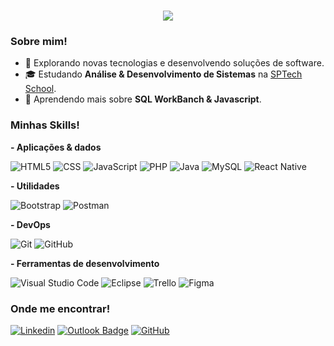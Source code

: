 <h1 align="center"</h1>
    <img src="https://readme-typing-svg.herokuapp.com/?font=Righteous&size=45&center=true&vCenter=true&width=500&height=70&duration=4000&lines=Hello+World!+👋;+I'm+Isaac+Souza!;Software+Developer!" />
</h1>
<h3>Sobre mim!</h3>

- 🤔 Explorando novas tecnologias e desenvolvendo soluções de software.
- 🎓 Estudando **Análise & Desenvolvimento de Sistemas** na <a href="https://www.sptech.school/">SPTech School</a>.
- 🌱 Aprendendo mais sobre **SQL WorkBanch & Javascript**.

<h3>Minhas Skills!</h3>

**- Aplicações & dados**


![HTML5](https://img.shields.io/badge/-HTML5-333333?style=flat&logo=HTML5)
![CSS](https://img.shields.io/badge/-CSS-333333?style=flat&logo=CSS3&logoColor=1572B6)
![JavaScript](https://img.shields.io/badge/-JavaScript-333333?style=flat&logo=javascript)
![PHP](https://img.shields.io/badge/-PHP-333333?style=flat&logo=php)
![Java](https://img.shields.io/badge/-Java-333333?style=flat&logo=java&logoColor=007396)
![MySQL](https://img.shields.io/badge/-MySQL-333333?style=flat&logo=mysql)
![React Native](https://img.shields.io/badge/-React%20Native-333333?style=flat&logo=react)


**- Utilidades**

![Bootstrap](https://img.shields.io/badge/-Bootstrap-333333?style=flat&logo=bootstrap)
![Postman](https://img.shields.io/badge/-Postman-333333?style=flat&logo=postman)

**- DevOps**

![Git](https://img.shields.io/badge/-Git-333333?style=flat&logo=git)
![GitHub](https://img.shields.io/badge/-GitHub-333333?style=flat&logo=github)

**- Ferramentas de desenvolvimento**

![Visual Studio Code](https://img.shields.io/badge/-Visual%20Studio%20Code-333333?style=flat&logo=visual-studio-code&logoColor=007ACC)
![Eclipse](https://img.shields.io/badge/-Eclipse-333333?style=flat&logo=eclipse-ide&logoColor=2C2255)
![Trello](https://img.shields.io/badge/-Trello-333333?style=flat&logo=trello&logoColor=007ACC)
![Figma](https://img.shields.io/badge/-Figma-333333?style=flat&logo=figma&logoColor=007ACC)

<h3>Onde me encontrar!</h3>

[![Linkedin](https://img.shields.io/badge/-IsaacSSJunior-blue?style=flat-square&logo=Linkedin&logoColor=white&link=linkedin.com/in/isaac-s-s-4a166b268)](linkedin.com/in/isaac-s-s-4a166b268)
[![Outlook Badge](https://img.shields.io/badge/-isaac.silvajr@sptech.school-006bed?style=flat-square&logo=Outlook&logoColor=white&link=mailto:isaac.silvajr@sptech.school)](mailto:isaac.silvajr@sptech.school)
[![GitHub](https://img.shields.io/github/followers/IsaacSSJunior?label=follow&style=social)](https://github.com/IsaacSSJunior)
